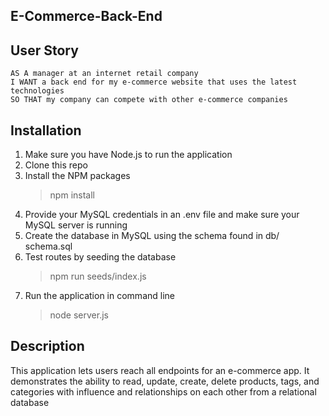 ## E-Commerce-Back-End

## User Story

```
AS A manager at an internet retail company
I WANT a back end for my e-commerce website that uses the latest technologies
SO THAT my company can compete with other e-commerce companies
```

## Installation

1. Make sure you have Node.js to run the application
2. Clone this repo
3. Install the NPM packages
   > npm install
4. Provide your MySQL credentials in an .env file and make sure your MySQL server is running
5. Create the database in MySQL using the schema found in db/ schema.sql
6. Test routes by seeding the database
   > npm run seeds/index.js
7. Run the application in command line
   > node server.js

## Description

This application lets users reach all endpoints for an e-commerce app. It demonstrates the ability to read, update, create, delete products, tags, and categories with influence and relationships on each other from a relational database
